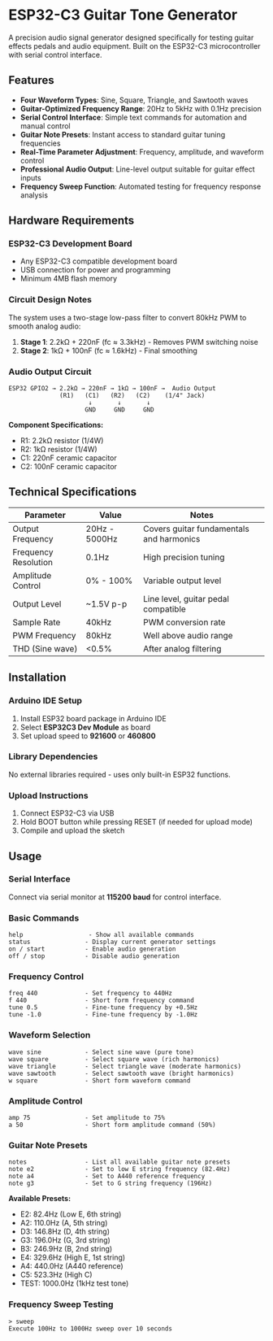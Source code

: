 # ESP32-C3 Guitar Tone Generator

A precision audio signal generator designed specifically for testing guitar effects pedals and audio equipment. Built on the ESP32-C3 microcontroller with serial control interface.

## Features

- **Four Waveform Types**: Sine, Square, Triangle, and Sawtooth waves
- **Guitar-Optimized Frequency Range**: 20Hz to 5kHz with 0.1Hz precision
- **Serial Control Interface**: Simple text commands for automation and manual control
- **Guitar Note Presets**: Instant access to standard guitar tuning frequencies
- **Real-Time Parameter Adjustment**: Frequency, amplitude, and waveform control
- **Professional Audio Output**: Line-level output suitable for guitar effect inputs
- **Frequency Sweep Function**: Automated testing for frequency response analysis

## Hardware Requirements

### ESP32-C3 Development Board
- Any ESP32-C3 compatible development board
- USB connection for power and programming
- Minimum 4MB flash memory

### Circuit Design Notes

The system uses a two-stage low-pass filter to convert 80kHz PWM to smooth analog audio:

1. **Stage 1**: 2.2kΩ + 220nF (fc ≈ 3.3kHz) - Removes PWM switching noise
2. **Stage 2**: 1kΩ + 100nF (fc ≈ 1.6kHz) - Final smoothing

### Audio Output Circuit
```
ESP32 GPIO2 → 2.2kΩ → 220nF → 1kΩ → 100nF →  Audio Output
              (R1)   (C1)   (R2)   (C2)    (1/4" Jack)
                      ↓       ↓       ↓
                     GND     GND     GND
```

**Component Specifications:**
- R1: 2.2kΩ resistor (1/4W)
- R2: 1kΩ resistor (1/4W)  
- C1: 220nF ceramic capacitor
- C2: 100nF ceramic capacitor

## Technical Specifications

| Parameter | Value | Notes |
|-----------|-------|-------|
| Output Frequency | 20Hz - 5000Hz | Covers guitar fundamentals and harmonics |
| Frequency Resolution | 0.1Hz | High precision tuning |
| Amplitude Control | 0% - 100% | Variable output level |
| Output Level | ~1.5V p-p | Line level, guitar pedal compatible |
| Sample Rate | 40kHz | PWM conversion rate |
| PWM Frequency | 80kHz | Well above audio range |
| THD (Sine wave) | <0.5% | After analog filtering |

## Installation

### Arduino IDE Setup
1. Install ESP32 board package in Arduino IDE
2. Select **ESP32C3 Dev Module** as board
3. Set upload speed to **921600** or **460800**

### Library Dependencies
No external libraries required - uses only built-in ESP32 functions.

### Upload Instructions
1. Connect ESP32-C3 via USB
2. Hold BOOT button while pressing RESET (if needed for upload mode)
3. Compile and upload the sketch

## Usage

### Serial Interface
Connect via serial monitor at **115200 baud** for control interface.

### Basic Commands
```
help                  - Show all available commands
status               - Display current generator settings
on / start           - Enable audio generation
off / stop           - Disable audio generation
```

### Frequency Control
```
freq 440             - Set frequency to 440Hz
f 440                - Short form frequency command
tune 0.5             - Fine-tune frequency by +0.5Hz
tune -1.0            - Fine-tune frequency by -1.0Hz
```

### Waveform Selection
```
wave sine            - Select sine wave (pure tone)
wave square          - Select square wave (rich harmonics)  
wave triangle        - Select triangle wave (moderate harmonics)
wave sawtooth        - Select sawtooth wave (bright harmonics)
w square             - Short form waveform command
```

### Amplitude Control
```
amp 75               - Set amplitude to 75%
a 50                 - Short form amplitude command (50%)
```

### Guitar Note Presets
```
notes                - List all available guitar note presets
note e2              - Set to low E string frequency (82.4Hz)
note a4              - Set to A440 reference frequency
note g3              - Set to G string frequency (196Hz)
```

**Available Presets:**
- E2: 82.4Hz (Low E, 6th string)
- A2: 110.0Hz (A, 5th string)
- D3: 146.8Hz (D, 4th string)  
- G3: 196.0Hz (G, 3rd string)
- B3: 246.9Hz (B, 2nd string)
- E4: 329.6Hz (High E, 1st string)
- A4: 440.0Hz (A440 reference)
- C5: 523.3Hz (High C)
- TEST: 1000.0Hz (1kHz test tone)

### Frequency Sweep Testing
```
> sweep
Execute 100Hz to 1000Hz sweep over 10 seconds
```
